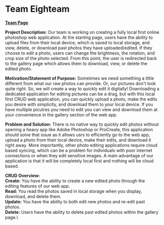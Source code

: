 # Team Eighteam

**[Team Page](admin/team.md)**

**Project Description:** Our team is working on creating a fully local first online photoshop web application. At the starting page, users have the ability to upload files from their local device, which is saved to local storage, and view, delete, or download past photos they have uploaded/edited. If they choose to edit a photo, users can change the brightness, the rotation, and crop size of the photo selected. From this point, the user is redirected back to the gallery page which allows them to download, view, or delete the edited photo. 

**Motivation/Statement of Purpose:** Sometimes we need something a little different from what our raw photos can provide. Or, our pictures don't look quite right. So, we will create a way to quickly edit it digitally! Downloading a dedicated application for editing pictures can be a drag, but with this local first CRUD web application, you can quickly upload a photo, make the edits you desire with simplicity, and download them to your local device. If you have multiple picutres you need to edit you can view and download them at your convenience in the gallery section of the web app.

**Problem and Solution:** There is no native way to quickly edit photos without opening a heavy app like Adobe Photoshop or ProCreate, this application should solve that issue as it allows usrs to efficiently go to the web app, upload a photo from their local device, make their edits, and download it right away. More importantly, other photo editing applications require cloud based syncing, which can be a problem for individuals with poor internet connections or when they edit sensitive images. A main advantage of our application is that it will be completely local first and nothing will be cloud based.

**CRUD Overview:**\
**Create:** You have the ability to create a new edited photo through the editing features of our web app.\
**Read:** You read the photos saved in local storage when you display, download, and delete them.\
**Update:** You have the ability to both edit new photos and re-edit past photos.\
**Delete:** Users have the ability to delete past edited photos within the gallery page.\

